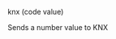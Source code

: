 <span style='color:var(--vscode-symbolIcon-methodForeground);'>knx</span> (<span style='color:var(--vscode-symbolIcon-variableForeground);'>code value</span>) 

Sends a number value to KNX
